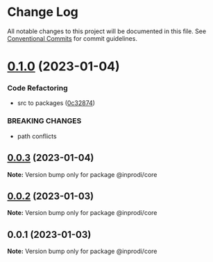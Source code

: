 # Change Log

All notable changes to this project will be documented in this file.
See [Conventional Commits](https://conventionalcommits.org) for commit guidelines.

# [0.1.0](https://github.com/inprodiwebstudio/inprodi-ui/compare/v0.0.3...v0.1.0) (2023-01-04)


### Code Refactoring

* src to packages ([0c32874](https://github.com/inprodiwebstudio/inprodi-ui/commit/0c32874dbd5b28950ef2b78ed46879f683c4c6ea))


### BREAKING CHANGES

* path conflicts






## [0.0.3](https://github.com/inprodiwebstudio/inprodi-ui/compare/v0.0.2...v0.0.3) (2023-01-04)

**Note:** Version bump only for package @inprodi/core






## [0.0.2](https://github.com/inprodiwebstudio/inprodi-ui/compare/v0.0.1...v0.0.2) (2023-01-03)

**Note:** Version bump only for package @inprodi/core





## 0.0.1 (2023-01-03)

**Note:** Version bump only for package @inprodi/core
